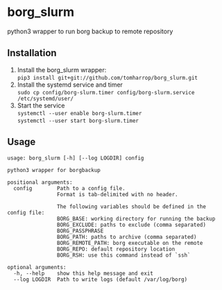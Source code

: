# borg_slurm

python3 wrapper to run borg backup to remote repository

## Installation

1. Install the borg_slurm wrapper:  
`pip3 install git+git://github.com/tomharrop/borg_slurm.git`
2. Install the systemd service and timer  
`sudo cp config/borg-slurm.timer config/borg-slurm.service /etc/systemd/user/`
3. Start the service  
`systemctl --user enable borg-slurm.timer`  
`systemctl --user start borg-slurm.timer`

## Usage

```{bash}
usage: borg_slurm [-h] [--log LOGDIR] config

python3 wrapper for borgbackup

positional arguments:
  config        Path to a config file.
                Format is tab-delimited with no header.

                The following variables should be defined in the config file:
                BORG_BASE: working directory for running the backup
                BORG_EXCLUDE: paths to exclude (comma separated)
                BORG_PASSPHRASE
                BORG_PATH: paths to archive (comma separated)
                BORG_REMOTE_PATH: borg executable on the remote
                BORG_REPO: default repository location
                BORG_RSH: use this command instead of `ssh`

optional arguments:
  -h, --help    show this help message and exit
  --log LOGDIR  Path to write logs (default /var/log/borg)
```
